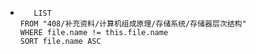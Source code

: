 *   
    ```dataview
	   LIST
	FROM "408/补充资料/计算机组成原理/存储系统/存储器层次结构"
	WHERE file.name != this.file.name
	SORT file.name ASC
    ```

